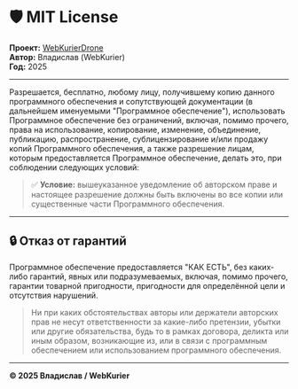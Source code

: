 # 🛡️ MIT License

**Проект:** [WebKurierDrone](https://github.com/vladislav6410/WebKurierDrone)  
**Автор:** Владислав (WebKurier)  
**Год:** 2025

---

Разрешается, бесплатно, любому лицу, получившему копию данного программного обеспечения и сопутствующей документации (в дальнейшем именуемыми "Программное обеспечение"), использовать Программное обеспечение без ограничений, включая, помимо прочего, права на использование, копирование, изменение, объединение, публикацию, распространение, сублицензирование и/или продажу копий Программного обеспечения, а также разрешение лицам, которым предоставляется Программное обеспечение, делать это, при соблюдении следующих условий:

> ✅ **Условие:** вышеуказанное уведомление об авторском праве и настоящее разрешение должны быть включены во все копии или существенные части Программного обеспечения.

---

## 🔒 Отказ от гарантий

Программное обеспечение предоставляется "КАК ЕСТЬ", без каких-либо гарантий, явных или подразумеваемых, включая, помимо прочего, гарантии товарной пригодности, пригодности для определённой цели и отсутствия нарушений.

> Ни при каких обстоятельствах авторы или держатели авторских прав не несут ответственности за какие-либо претензии, убытки или другие обязательства, будь то в рамках договора, деликта или иным образом, возникающие из, или в связи с программным обеспечением или использованием программного обеспечения.

---

**© 2025 Владислав / WebKurier**